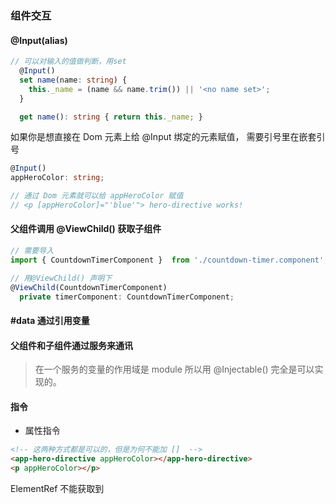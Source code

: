 ### 组件交互

#### @Input(alias)
```typescript
// 可以对输入的值做判断，用set
  @Input()
  set name(name: string) {
    this._name = (name && name.trim()) || '<no name set>';
  }

  get name(): string { return this._name; }

```
如果你是想直接在 Dom 元素上给 @Input 绑定的元素赋值， 需要引号里在嵌套引号
```typescript
@Input()
appHeroColor: string;  

// 通过 Dom 元素就可以给 appHeroColor 赋值
// <p [appHeroColor]="'blue'"> hero-directive works!

```


#### 父组件调用 @ViewChild() 获取子组件
```typescript
// 需要导入
import { CountdownTimerComponent }  from './countdown-timer.component';

// 用@ViewChild() 声明下
@ViewChild(CountdownTimerComponent)
  private timerComponent: CountdownTimerComponent;
```


#### #data 通过引用变量

#### 父组件和子组件通过服务来通讯
> 在一个服务的变量的作用域是 module 所以用 @Injectable() 完全是可以实现的。

#### 指令
* 属性指令
```html
<!-- 这两种方式都是可以的，但是为何不能加 []  -->
<app-hero-directive appHeroColor></app-hero-directive>
<p appHeroColor></p>

```
ElementRef 不能获取到<app-hero-directive>


